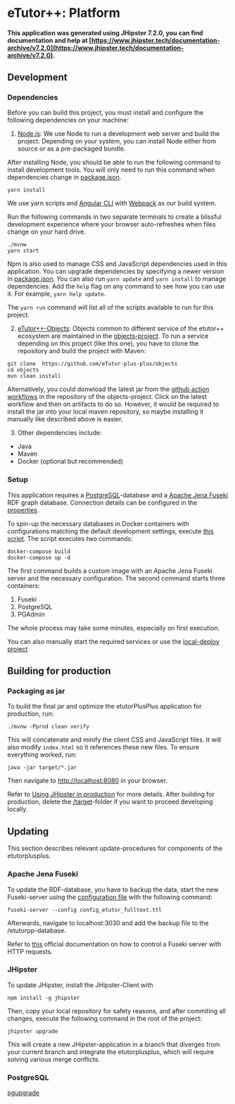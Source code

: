 # eTutor++: Platform

#### This application was generated using JHipster 7.2.0, you can find documentation and help at [https://www.jhipster.tech/documentation-archive/v7.2.0](https://www.jhipster.tech/documentation-archive/v7.2.0).

## Development

### Dependencies

Before you can build this project, you must install and configure the following dependencies on your machine:

1. [Node.js][]: We use Node to run a development web server and build the project.
   Depending on your system, you can install Node either from source or as a pre-packaged bundle.

After installing Node, you should be able to run the following command to install development tools.
You will only need to run this command when dependencies change in [package.json](package.json).

```
yarn install
```

We use yarn scripts and [Angular CLI][] with [Webpack][] as our build system.

Run the following commands in two separate terminals to create a blissful development experience where your browser
auto-refreshes when files change on your hard drive.

```
./mvnw
yarn start
```

Npm is also used to manage CSS and JavaScript dependencies used in this application. You can upgrade dependencies by
specifying a newer version in [package.json](package.json). You can also run `yarn update` and `yarn install` to manage dependencies.
Add the `help` flag on any command to see how you can use it. For example, `yarn help update`.

The `yarn run` command will list all of the scripts available to run for this project.

2. [eTutor++-Objects](https://github.com/eTutor-plus-plus/objects): Objects common to different service of the etutor++ ecosystem are maintained in the [objects-project](https://github.com/eTutor-plus-plus/objects).
   To run a service depending on this project (like this one), you have to clone the repository and build the project with Maven:

```shell
git clone  https://github.com/eTutor-plus-plus/objects
cd objects
mvn clean install
```

Alternatively, you could donwload the latest jar from the [github action workflows](https://github.com/eTutor-plus-plus/objects/actions) in the repository of the objects-project. Click on the latest workflow and then on artifacts to do so. However, it would be required to install the jar into your local maven repository, so maybe installing it manually like described above is easier.

3. Other dependencies include:

- Java
- Maven
- Docker (optional but recommended)

### Setup

This application requires a [PostgreSQL](https://www.postgresql.org/)-database and a [Apache Jena Fuseki]() RDF graph database.
Connection details can be configured in the [properties](./src/main/java/at/jku/dke/etutor/config/ApplicationProperties.java).

To spin-up the necessary databases in Docker containers with configurations matching the default development settings, execute [this script](src/main/docker/etutor-databases/setup_databases.bat).
The script executes two commands:

```shell
docker-compose build
docker-compose up -d
```

The first command builds a custom image with an Apache Jena Fuseki server and the necessary configuration.
The second command starts three containers:

1. Fuseki
2. PostgreSQL
3. PGAdmin

The whole process may take some minutes, especially on first execution.

You can also manually start the required services or use the [local-deploy project](https://github.com/eTutor-plus-plus/local-deploy)

## Building for production

### Packaging as jar

To build the final jar and optimize the etutorPlusPlus application for production, run:

```
./mvnw -Pprod clean verify
```

This will concatenate and minify the client CSS and JavaScript files. It will also modify `index.html` so it references these new files.
To ensure everything worked, run:

```
java -jar target/*.jar
```

Then navigate to [http://localhost:8080](http://localhost:8080) in your browser.

Refer to [Using JHipster in production][] for more details.
After building for production, delete the [/target](./target)-folder if you want to proceed developing locally.

## Updating

This section describes relevant update-procedures for components of the etutorplusplus.

### Apache Jena Fuseki

To update the RDF-database, you have to backup the data, start the new Fuseki-server using the [configuration file](src/main/docker/etutor-databases/config_etutor_fulltext.ttl) with the following command:

```
fuseki-server --config config_etutor_fulltext.ttl
```

Afterwards, navigate to localhost:3030 and add the backup file to the /etutorpp-database.

Refer to [this](https://jena.apache.org/documentation/fuseki2/fuseki-server-protocol.html) official documentation on how to control a Fuseki server with HTTP requests.

### JHipster

To update JHipster, install the JHipster-Client with

```
npm install -g jhipster
```

Then, copy your local repository for safety reasons, and after commiting all changes,
execute the following command in the root of the project:

```
jhipster upgrade
```

This will create a new JHipster-application in a branch that diverges from your current branch
and integrate the etutorplusplus, which will require solving various merge conflicts.

### PostgreSQL

[pgupgrade](https://www.postgresql.org/docs/current/pgupgrade.html)

[jhipster homepage and latest documentation]: https://www.jhipster.tech
[jhipster 7.2.0 archive]: https://www.jhipster.tech/documentation-archive/v7.2.0
[using jhipster in development]: https://www.jhipster.tech/documentation-archive/v7.2.0/development/
[using docker and docker-compose]: https://www.jhipster.tech/documentation-archive/v7.2.0/docker-compose
[using jhipster in production]: https://www.jhipster.tech/documentation-archive/v7.2.0/production/
[running tests page]: https://www.jhipster.tech/documentation-archive/v7.2.0/running-tests/
[code quality page]: https://www.jhipster.tech/documentation-archive/v7.2.0/code-quality/
[setting up continuous integration]: https://www.jhipster.tech/documentation-archive/v7.2.0/setting-up-ci/
[node.js]: https://nodejs.org/
[npm]: https://www.npmjs.com/
[webpack]: https://webpack.github.io/
[browsersync]: https://www.browsersync.io/
[jest]: https://facebook.github.io/jest/
[leaflet]: https://leafletjs.com/
[definitelytyped]: https://definitelytyped.org/
[angular cli]: https://cli.angular.io/
